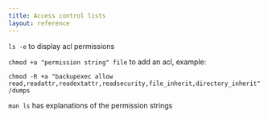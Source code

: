 ```yaml
---
title: Access control lists
layout: reference
---
```


`ls -e` to display acl permissions

`chmod +a "permission string" file` to add an acl, example:

`chmod -R +a "backupexec allow read,readattr,readextattr,readsecurity,file_inherit,directory_inherit" /dumps`

`man ls` has explanations of the permission strings
